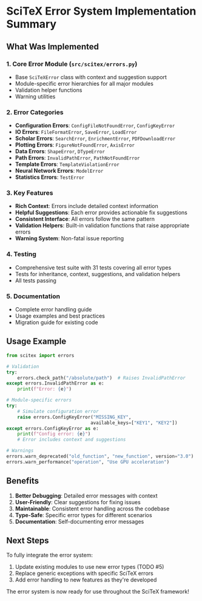 # SciTeX Error System Implementation Summary

## What Was Implemented

### 1. **Core Error Module** (`src/scitex/errors.py`)
- Base `SciTeXError` class with context and suggestion support
- Module-specific error hierarchies for all major modules
- Validation helper functions
- Warning utilities

### 2. **Error Categories**
- **Configuration Errors**: `ConfigFileNotFoundError`, `ConfigKeyError`
- **IO Errors**: `FileFormatError`, `SaveError`, `LoadError`
- **Scholar Errors**: `SearchError`, `EnrichmentError`, `PDFDownloadError`
- **Plotting Errors**: `FigureNotFoundError`, `AxisError`
- **Data Errors**: `ShapeError`, `DTypeError`
- **Path Errors**: `InvalidPathError`, `PathNotFoundError`
- **Template Errors**: `TemplateViolationError`
- **Neural Network Errors**: `ModelError`
- **Statistics Errors**: `TestError`

### 3. **Key Features**
- **Rich Context**: Errors include detailed context information
- **Helpful Suggestions**: Each error provides actionable fix suggestions
- **Consistent Interface**: All errors follow the same pattern
- **Validation Helpers**: Built-in validation functions that raise appropriate errors
- **Warning System**: Non-fatal issue reporting

### 4. **Testing**
- Comprehensive test suite with 31 tests covering all error types
- Tests for inheritance, context, suggestions, and validation helpers
- All tests passing

### 5. **Documentation**
- Complete error handling guide
- Usage examples and best practices
- Migration guide for existing code

## Usage Example

```python
from scitex import errors

# Validation
try:
    errors.check_path("/absolute/path")  # Raises InvalidPathError
except errors.InvalidPathError as e:
    print(f"Error: {e}")

# Module-specific errors
try:
    # Simulate configuration error
    raise errors.ConfigKeyError("MISSING_KEY", 
                               available_keys=["KEY1", "KEY2"])
except errors.ConfigKeyError as e:
    print(f"Config error: {e}")
    # Error includes context and suggestions

# Warnings
errors.warn_deprecated("old_function", "new_function", version="3.0")
errors.warn_performance("operation", "Use GPU acceleration")
```

## Benefits

1. **Better Debugging**: Detailed error messages with context
2. **User-Friendly**: Clear suggestions for fixing issues
3. **Maintainable**: Consistent error handling across the codebase
4. **Type-Safe**: Specific error types for different scenarios
5. **Documentation**: Self-documenting error messages

## Next Steps

To fully integrate the error system:
1. Update existing modules to use new error types (TODO #5)
2. Replace generic exceptions with specific SciTeX errors
3. Add error handling to new features as they're developed

The error system is now ready for use throughout the SciTeX framework!